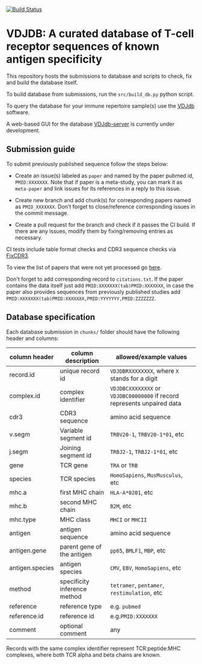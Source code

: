 [![Build Status](https://travis-ci.org/antigenomics/vdjdb-db.svg?branch=master)](https://travis-ci.org/antigenomics/vdjdb-db)

# VDJDB: A curated database of T-cell receptor sequences of known antigen specificity

This repository hosts the submissions to database and scripts to check, fix and build the database itself.

To build database from submissions, run the ``src/build_db.py`` python script.

To query the database for your immune repertoire sample(s) use the [VDJdb](https://github.com/antigenomics/vdjdb) software.

A web-based GUI for the database [VDJdb-server](https://github.com/antigenomics/vdjdb-server) is currently under development.

## Submission guide

To submit previously published sequence follow the steps below:

* Create an issue(s) labeled as ``paper`` and named by the paper pubmed id, ``PMID:XXXXXXX``. Note that if paper is a meta-study, you can mark it as ``meta-paper`` and link issues for its references in a reply to this issue.

* Create new branch and add chunk(s) for corresponding papers named as ``PMID_XXXXXXX``. Don't forget to close/reference corresponding issues in the commit message.

* Create a pull request for the branch and check if it passes the CI build. If there are any issues, modify them by fixing/removing entries as necessary.

CI tests include table format checks and CDR3 sequence checks via [FixCDR3](https://github.com/antigenomics/fixcdr3).

To view the list of papers that were not yet processed go [here](https://github.com/antigenomics/vdjdb-db/labels/paper).

Don't forget to add corresponding record to ``citations.txt``. If the paper contains the data itself just add ``PMID:XXXXXXX(tab)PMID:XXXXXXX``, 
in case the paper also provides sequences from previously published studies add ``PMID:XXXXXXX(tab)PMID:XXXXXXX,PMID:YYYYYYY,PMID:ZZZZZZZ``.

## Database specification

Each database submission in ``chunks/`` folder should have the following header and columns:

| column header   | column description           | allowed/example values                                                      |
|-----------------|------------------------------|-----------------------------------------------------------------------------|
| record.id       | unique record id             | ``VDJDBRXXXXXXXX``, where ``X`` stands for a digit                          |
| complex.id      | complex identifier           | ``VDJDBCXXXXXXXX`` or ``VDJDBC00000000`` if record represents unpaired data |
| cdr3            | CDR3 sequence                | amino acid sequence                                                         |
| v.segm          | Variable segment id          | ``TRBV20-1``, ``TRBV20-1*01``, etc                                          |
| j.segm          | Joining segment id           | ``TRBJ2-1``, ``TRBJ2-1*01``, etc                                            |
| gene            | TCR gene                     | ``TRA`` or ``TRB``                                                          |
| species         | TCR species                  | ``HomoSapiens``, ``MusMusculus``, etc                                       |
| mhc.a           | first MHC chain              | ``HLA-A*0201``, etc                                                         |
| mhc.b           | second MHC chain             | ``B2M``, etc                                                                |
| mhc.type        | MHC class                    | ``MHCI`` or ``MHCII``                                                       |
| antigen         | antigen sequence             | amino acid sequence                                                         |
| antigen.gene    | parent gene of the antigen   | ``pp65``, ``BMLF1``, ``MBP``, etc	                                       |
| antigen.species | antigen species              | ``CMV``, ``EBV``, ``HomoSapiens``, etc                                      |
| method          | specificity inference method | ``tetramer``, ``pentamer``, ``restimulation``, etc                          |
| reference       | reference type               | e.g. ``pubmed``                                                             |
| reference.id    | reference id                 | e.g.``PMID:XXXXXXX``                                                        |
| comment         | optional comment             | any                                                                         |

Records with the same complex identifier represent TCR:peptide:MHC complexes, where both TCR alpha and beta chains are known.